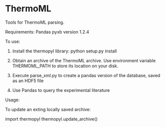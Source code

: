 ThermoML
========

Tools for ThermoML parsing.

Requirements:
Pandas
pyxb version 1.2.4


To use:

1.  Install the thermopyl library:
python setup.py install

2.  Obtain an archive of the ThermoML archive.  Use environment variable THERMOML_PATH to store its location on your disk.
2.  Execute parse_xml.py to create a pandas version of the database, saved as an HDF5 file
3.  Use Pandas to query the experimental literature


Usage:

To update an exting locally saved archive:

import thermopyl
thermopyl.update_archive()
